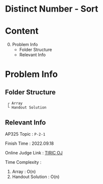 # Distinct Number - Sort

# Content

0. Problem Info
    - Folder Structure
    - Relevant Info

# Problem Info

## Folder Structure

```
 ┌ Array
 └ Handout Solution
```

## Relevant Info

AP325 Topic : `P-2-1`

Finish Time : 2022.09.18

Online Judge Link : [TIRIC OJ](https://judge.tcirc.tw/ShowProblem?problemid=d010)

Time Complexity : 

1. Array : O(n)
2. Handout Solution : O(n)